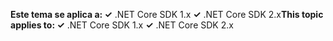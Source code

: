 <span data-ttu-id="eb00e-101">**Este tema se aplica a: ✓** .NET Core SDK 1.x **✓** .NET Core SDK 2.x</span><span class="sxs-lookup"><span data-stu-id="eb00e-101">**This topic applies to: ✓** .NET Core SDK 1.x **✓** .NET Core SDK 2.x</span></span>
